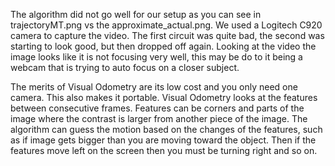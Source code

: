 The algorithm did not go well for our setup as you can see in trajectoryMT.png vs the approximate_actual.png. We used a Logitech C920 camera to capture the video. The first circuit was quite bad, the second was starting to look good, but then dropped off again. Looking at the video the image looks like it is not focusing very well, this may be do to it being a webcam that is trying to auto focus on a closer subject. 

The merits of Visual Odometry are its low cost and you only need one camera. This also makes it portable. Visual Odometry looks at the features between consecutive frames. Features can be corners and parts of the image where the contrast is larger from another piece of the image. The algorithm can guess the motion based on the changes of the features, such as if image gets bigger than you are moving toward the object. Then if the features move left on the screen then you must be turning right and so on. 
